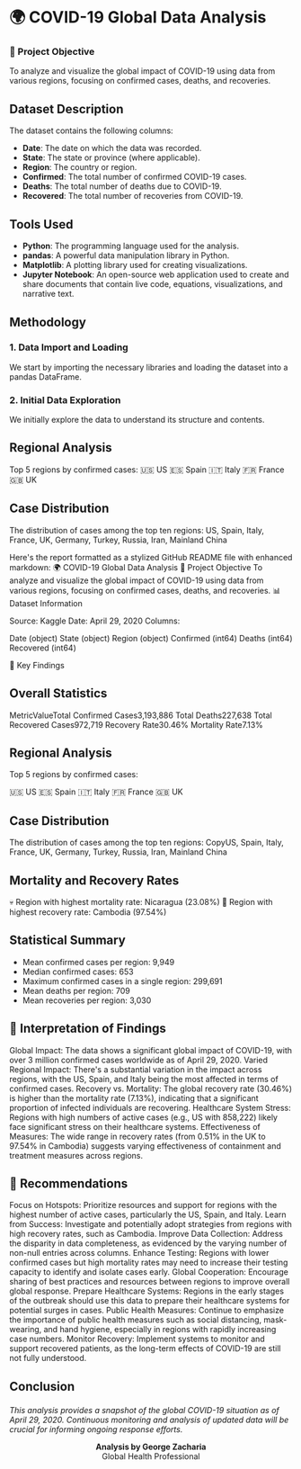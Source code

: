 # 🌍 COVID-19 Global Data Analysis

### 🎯 Project Objective
To analyze and visualize the global impact of COVID-19 using data from various regions, focusing on confirmed cases, deaths, and recoveries.

## Dataset Description

The dataset contains the following columns:
- **Date**: The date on which the data was recorded.
- **State**: The state or province (where applicable).
- **Region**: The country or region.
- **Confirmed**: The total number of confirmed COVID-19 cases.
- **Deaths**: The total number of deaths due to COVID-19.
- **Recovered**: The total number of recoveries from COVID-19.

## Tools Used

- **Python**: The programming language used for the analysis.
- **pandas**: A powerful data manipulation library in Python.
- **Matplotlib**: A plotting library used for creating visualizations.
- **Jupyter Notebook**: An open-source web application used to create and share documents that contain live code, equations, visualizations, and narrative text.

## Methodology

### 1. Data Import and Loading

We start by importing the necessary libraries and loading the dataset into a pandas DataFrame.

### 2. Initial Data Exploration

We initially explore the data to understand its structure and contents.


##  Regional Analysis
Top 5 regions by confirmed cases:
🇺🇸 US
🇪🇸 Spain
🇮🇹 Italy
🇫🇷 France
🇬🇧 UK

## Case Distribution
The distribution of cases among the top ten regions:
US, Spain, Italy, France, UK, Germany, Turkey, Russia, Iran, Mainland China

Here's the report formatted as a stylized GitHub README file with enhanced markdown:
🌍 COVID-19 Global Data Analysis
🎯 Project Objective
To analyze and visualize the global impact of COVID-19 using data from various regions, focusing on confirmed cases, deaths, and recoveries.
📊 Dataset Information

Source: Kaggle
Date: April 29, 2020
Columns:

Date (object)
State (object)
Region (object)
Confirmed (int64)
Deaths (int64)
Recovered (int64)



🔑 Key Findings
##  Overall Statistics
MetricValueTotal Confirmed Cases3,193,886 Total Deaths227,638 Total Recovered Cases972,719 Recovery Rate30.46% Mortality Rate7.13%

##  Regional Analysis
Top 5 regions by confirmed cases:

🇺🇸 US
🇪🇸 Spain
🇮🇹 Italy
🇫🇷 France
🇬🇧 UK

##  Case Distribution
The distribution of cases among the top ten regions:
CopyUS, Spain, Italy, France, UK, Germany, Turkey, Russia, Iran, Mainland China

##  Mortality and Recovery Rates
    
💀 Region with highest mortality rate: Nicaragua (23.08%)
💪 Region with highest recovery rate: Cambodia (97.54%)

##  Statistical Summary
- Mean confirmed cases per region: 9,949
- Median confirmed cases: 653
- Maximum confirmed cases in a single region: 299,691
- Mean deaths per region: 709
- Mean recoveries per region: 3,030

 ##  🧠 Interpretation of Findings

Global Impact: The data shows a significant global impact of COVID-19, with over 3 million confirmed cases worldwide as of April 29, 2020.
Varied Regional Impact: There's a substantial variation in the impact across regions, with the US, Spain, and Italy being the most affected in terms of confirmed cases.
Recovery vs. Mortality: The global recovery rate (30.46%) is higher than the mortality rate (7.13%), indicating that a significant proportion of infected individuals are recovering.
Healthcare System Stress: Regions with high numbers of active cases (e.g., US with 858,222) likely face significant stress on their healthcare systems.
Effectiveness of Measures: The wide range in recovery rates (from 0.51% in the UK to 97.54% in Cambodia) suggests varying effectiveness of containment and treatment measures across regions.

## 📝 Recommendations
Focus on Hotspots: Prioritize resources and support for regions with the highest number of active cases, particularly the US, Spain, and Italy.
Learn from Success: Investigate and potentially adopt strategies from regions with high recovery rates, such as Cambodia.
Improve Data Collection: Address the disparity in data completeness, as evidenced by the varying number of non-null entries across columns.
Enhance Testing: Regions with lower confirmed cases but high mortality rates may need to increase their testing capacity to identify and isolate cases early.
Global Cooperation: Encourage sharing of best practices and resources between regions to improve overall global response.
Prepare Healthcare Systems: Regions in the early stages of the outbreak should use this data to prepare their healthcare systems for potential surges in cases.
Public Health Measures: Continue to emphasize the importance of public health measures such as social distancing, mask-wearing, and hand hygiene, especially in regions with rapidly increasing case numbers.
Monitor Recovery: Implement systems to monitor and support recovered patients, as the long-term effects of COVID-19 are still not fully understood.



## Conclusion<p align="center">
  <i>This analysis provides a snapshot of the global COVID-19 situation as of April 29, 2020. Continuous monitoring and analysis of updated data will be crucial for informing ongoing response efforts.</i>
</p>
<p align="center">
  <b>Analysis by George Zacharia</b><br>
  Global Health Professional
</p>
